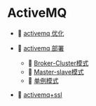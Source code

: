 # ActiveMQ

* 📄 [activemq 优化](siyuan://blocks/20231110105237-br404dd)
* 📑 [activemq 部署](siyuan://blocks/20231110105237-w2d9iw3)

  * 📄 [Broker-Cluster模式](siyuan://blocks/20240507140430-cn74j01)
  * 📄 [Master-slave模式](siyuan://blocks/20240507140248-ehmmmug)
  * 📄 [单例模式](siyuan://blocks/20240507135745-15h5hxl)
* 📄 [activemq+ssl](siyuan://blocks/20231110105237-8co62y1)

　　‍
